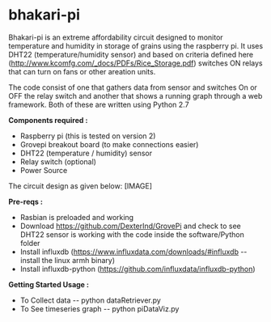 # bhakari-pi
Bhakari-pi is an extreme affordability circuit designed to monitor temperature and humidity in storage of grains using the raspberry pi. It uses DHT22 (temperature/humidity sensor) and based on criteria defined here (http://www.kcomfg.com/_docs/PDFs/Rice_Storage.pdf) switches ON relays that can turn on fans or other areation units.

The code consist of one that gathers data from sensor and switches On or OFF the relay switch and another that shows a running graph through a web framework. Both of these are written using Python 2.7

**Components required :**
- Raspberry pi (this is tested on version 2)
- Grovepi breakout board (to make connections easier)
- DHT22 (temperature / humidity) sensor
- Relay switch (optional)
- Power Source

The circuit design as given below:
[IMAGE]

**Pre-reqs :**
- Rasbian is preloaded and working
- Download https://github.com/DexterInd/GrovePi and check to see DHT22 sensor is working with the code inside the software/Python folder
- Install influxdb (https://www.influxdata.com/downloads/#influxdb -- install the linux armh binary)
- Install influxdb-python (https://github.com/influxdata/influxdb-python)

**Getting Started Usage :**
- To Collect data -- python dataRetriever.py
- To See timeseries graph -- python piDataViz.py


